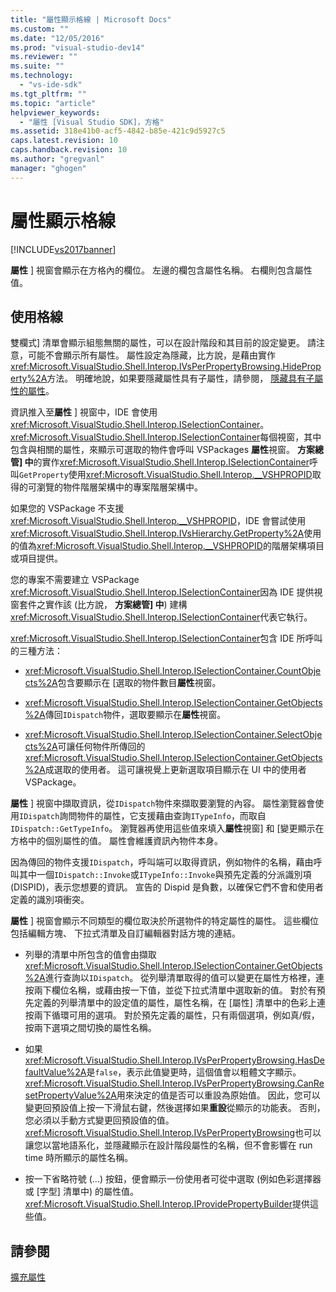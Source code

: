 ```yaml
---
title: "屬性顯示格線 | Microsoft Docs"
ms.custom: ""
ms.date: "12/05/2016"
ms.prod: "visual-studio-dev14"
ms.reviewer: ""
ms.suite: ""
ms.technology: 
  - "vs-ide-sdk"
ms.tgt_pltfrm: ""
ms.topic: "article"
helpviewer_keywords: 
  - "屬性 [Visual Studio SDK]，方格"
ms.assetid: 318e41b0-acf5-4842-b85e-421c9d5927c5
caps.latest.revision: 10
caps.handback.revision: 10
ms.author: "gregvanl"
manager: "ghogen"
---
```

# 屬性顯示格線
[!INCLUDE[vs2017banner](../../code-quality/includes/vs2017banner.md)]

**屬性** \] 視窗會顯示在方格內的欄位。  左邊的欄包含屬性名稱。 右欄則包含屬性值。  
  
## 使用格線  
 雙欄式\] 清單會顯示組態無關的屬性，可以在設計階段和其目前的設定變更。  請注意，可能不會顯示所有屬性。  屬性設定為隱藏，比方說，是藉由實作<xref:Microsoft.VisualStudio.Shell.Interop.IVsPerPropertyBrowsing.HideProperty%2A>方法。  明確地說，如果要隱藏屬性具有子屬性，請參閱， [隱藏具有子屬性的屬性](../../misc/hiding-properties-that-have-child-properties.md)。  
  
 資訊推入至**屬性** \] 視窗中，IDE 會使用<xref:Microsoft.VisualStudio.Shell.Interop.ISelectionContainer>。  <xref:Microsoft.VisualStudio.Shell.Interop.ISelectionContainer>每個視窗，其中包含與相關的屬性，來顯示可選取的物件會呼叫 VSPackages **屬性**視窗。  **方案總管\] 中**的實作<xref:Microsoft.VisualStudio.Shell.Interop.ISelectionContainer>呼叫`GetProperty`使用<xref:Microsoft.VisualStudio.Shell.Interop.__VSHPROPID>取得的可瀏覽的物件階層架構中的專案階層架構中。  
  
 如果您的 VSPackage 不支援<xref:Microsoft.VisualStudio.Shell.Interop.__VSHPROPID>，IDE 會嘗試使用<xref:Microsoft.VisualStudio.Shell.Interop.IVsHierarchy.GetProperty%2A>使用的值為<xref:Microsoft.VisualStudio.Shell.Interop.__VSHPROPID>的階層架構項目或項目提供。  
  
 您的專案不需要建立 VSPackage <xref:Microsoft.VisualStudio.Shell.Interop.ISelectionContainer>因為 IDE 提供視窗套件之實作該 \(比方說， **方案總管\] 中**\) 建構<xref:Microsoft.VisualStudio.Shell.Interop.ISelectionContainer>代表它執行。  
  
 <xref:Microsoft.VisualStudio.Shell.Interop.ISelectionContainer>包含 IDE 所呼叫的三種方法：  
  
-   <xref:Microsoft.VisualStudio.Shell.Interop.ISelectionContainer.CountObjects%2A>包含要顯示在 \[選取的物件數目**屬性**視窗。  
  
-   <xref:Microsoft.VisualStudio.Shell.Interop.ISelectionContainer.GetObjects%2A>傳回`IDispatch`物件，選取要顯示在**屬性**視窗。  
  
-   <xref:Microsoft.VisualStudio.Shell.Interop.ISelectionContainer.SelectObjects%2A>可讓任何物件所傳回的<xref:Microsoft.VisualStudio.Shell.Interop.ISelectionContainer.GetObjects%2A>成選取的使用者。  這可讓視覺上更新選取項目顯示在 UI 中的使用者 VSPackage。  
  
 **屬性** \] 視窗中擷取資訊，從`IDispatch`物件來擷取要瀏覽的內容。  屬性瀏覽器會使用`IDispatch`詢問物件的屬性，它支援藉由查詢`ITypeInfo`，而取自`IDispatch::GetTypeInfo`。  瀏覽器再使用這些值來填入**屬性**視窗\] 和 \[變更顯示在方格中的個別屬性的值。  屬性會維護資訊內物件本身。  
  
 因為傳回的物件支援`IDispatch`，呼叫端可以取得資訊，例如物件的名稱，藉由呼叫其中一個`IDispatch::Invoke`或`ITypeInfo::Invoke`與預先定義的分派識別項 \(DISPID\)，表示您想要的資訊。  宣告的 Dispid 是負數，以確保它們不會和使用者定義的識別項衝突。  
  
 **屬性** \] 視窗會顯示不同類型的欄位取決於所選物件的特定屬性的屬性。  這些欄位包括編輯方塊、 下拉式清單及自訂編輯器對話方塊的連結。  
  
-   列舉的清單中所包含的值會由擷取<xref:Microsoft.VisualStudio.Shell.Interop.ISelectionContainer.GetObjects%2A>進行查詢以`IDispatch`。  從列舉清單取得的值可以變更在屬性方格裡，連按兩下欄位名稱，或藉由按一下值，並從下拉式清單中選取新的值。  對於有預先定義的列舉清單中的設定值的屬性，屬性名稱，在 \[屬性\] 清單中的色彩上連按兩下循環可用的選項。  對於預先定義的屬性，只有兩個選項，例如真\/假，按兩下選項之間切換的屬性名稱。  
  
-   如果<xref:Microsoft.VisualStudio.Shell.Interop.IVsPerPropertyBrowsing.HasDefaultValue%2A>是`false`，表示此值變更時，這個值會以粗體文字顯示。  <xref:Microsoft.VisualStudio.Shell.Interop.IVsPerPropertyBrowsing.CanResetPropertyValue%2A>用來決定的值是否可以重設為原始值。  因此，您可以變更回預設值上按一下滑鼠右鍵，然後選擇如果**重設**從顯示的功能表。  否則，您必須以手動方式變更回預設值的值。  <xref:Microsoft.VisualStudio.Shell.Interop.IVsPerPropertyBrowsing>也可以讓您以當地語系化，並隱藏顯示在設計階段屬性的名稱，但不會影響在 run time 時所顯示的屬性名稱。  
  
-   按一下省略符號 \(...\) 按鈕，便會顯示一份使用者可從中選取 \(例如色彩選擇器或 \[字型\] 清單中\) 的屬性值。  <xref:Microsoft.VisualStudio.Shell.Interop.IProvidePropertyBuilder>提供這些值。  
  
## 請參閱  
 [擴充屬性](../../extensibility/internals/extending-properties.md)